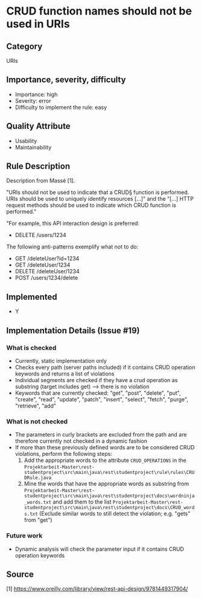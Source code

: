 # CRUD function names should not be used in URIs

## Category

URIs

## Importance, severity, difficulty

* Importance: high
* Severity: error
* Difficulty to implement the rule: easy

## Quality Attribute

* Usability
* Maintainability

## Rule Description

Description from Massé [1].

"URIs should not be used to indicate that a CRUD§ function is performed. URIs should
be used to uniquely identify resources [...]" and the "[...] HTTP request methods
should be used to indicate which CRUD function is performed."

"For example, this API interaction design is preferred:

* DELETE /users/1234

The following anti-patterns exemplify what not to do:

* GET /deleteUser?id=1234
* GET /deleteUser/1234
* DELETE /deleteUser/1234
* POST /users/1234/delete

## Implemented

* Y

## Implementation Details (Issue #19)

### What is checked

* Currently, static implementation only
* Checks every path (server paths included) if it contains CRUD operation keywords and returns a list of violations
* Individual segments are checked if they have a crud operation as substring (target includes get) --> there is no violation
* Keywords that are currently checked: "get", "post", "delete", "put", "create", "read", "update", "patch", "insert", "select", "fetch", "purge", "retrieve", "add"

### What is not checked

* The parameters in curly brackets are excluded from the path and are therefore currently not checked in a dynamic
  fashion
* If more than these previously defined words are to be considered CRUD violations, perform the following steps:
   1. Add the appropriate words to the attribute `CRUD_OPERATIONS` in the `Projektarbeit-Master\rest-studentproject\src\main\java\rest\studentproject\rule\rules\CRUDRule.java` 
   2. Mine the words that have the appropriate words as substring from `Projektarbeit-Master\rest-studentproject\src\main\java\rest\studentproject\docs\wordninja_words.txt` and add them to the list `Projektarbeit-Master\rest-studentproject\src\main\java\rest\studentproject\docs\CRUD_words.txt` (Exclude similar words to still detect the violation; e.g. "gets" from "get")

### Future work

* Dynamic analysis will check the parameter input if it contains CRUD operation keywords

## Source

[1] https://www.oreilly.com/library/view/rest-api-design/9781449317904/
